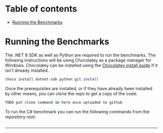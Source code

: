 <!--

TODO remove global.json
TODO write summary
TODO write c# guide on installing requirements, and running the benchmark
TODO Run benchmarks against other versions of dotnet.  Try ReadyToRun and AOT as well
TODO write benchmark results that I got, and include my methodology
TODO pin the cpu affinity and see if that changes anything

https://github.com/R3dByt3/SatisfactorySaveNet
https://github.com/GreyHak/sat_sav_parse

-->



# Table of contents

- [Running the Benchmarks](#running-the-benchmarks)


# Running the Benchmarks

The .NET 8 SDK as well as Python are required to run the benchmarks.  The following instructions will be using Chocolatey as a package manager for Windows.  Chocolatey can be installed using the [Chocolatey install guide](https://chocolatey.org/install#individual) if it isn't already installed.

```powershell
choco install dotnet-sdk python git.install
```

Once the prerequisites are installed, or if they have already been installed by other means, you can clone the repo to get a copy of the code.

<!-- TODO Fill out this command when uploaded to github-->
```powershell
TODO put clone command in here once uploaded to github
```

To run the C# benchmark you can run the following commands from the repository root:
```powershell

```

---

